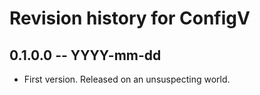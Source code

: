 # Revision history for ConfigV

## 0.1.0.0  -- YYYY-mm-dd

* First version. Released on an unsuspecting world.
